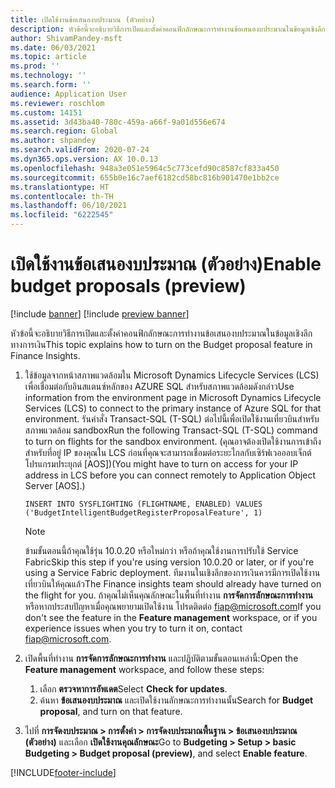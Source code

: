 ```yaml
---
title: เปิดใช้งานข้อเสนองบประมาณ (ตัวอย่าง)
description: หัวข้อนี้จะอธิบายวิธีการเปิดและตั้งค่าคอนฟิกลักษณะการทำงานข้อเสนองบประมาณในข้อมูลเชิงลึกทางการเงิน
author: ShivamPandey-msft
ms.date: 06/03/2021
ms.topic: article
ms.prod: ''
ms.technology: ''
ms.search.form: ''
audience: Application User
ms.reviewer: roschlom
ms.custom: 14151
ms.assetid: 3d43ba40-780c-459a-a66f-9a01d556e674
ms.search.region: Global
ms.author: shpandey
ms.search.validFrom: 2020-07-24
ms.dyn365.ops.version: AX 10.0.13
ms.openlocfilehash: 948a3e051e5964c5c773cefd90c8587cf833a450
ms.sourcegitcommit: 655b0e16c7aef6182cd58bc816b901470e1bb2ce
ms.translationtype: HT
ms.contentlocale: th-TH
ms.lasthandoff: 06/10/2021
ms.locfileid: "6222545"
---
```

# <a name="enable-budget-proposals-preview"></a><span data-ttu-id="f5ba6-103">เปิดใช้งานข้อเสนองบประมาณ (ตัวอย่าง)</span><span class="sxs-lookup"><span data-stu-id="f5ba6-103">Enable budget proposals (preview)</span></span>

[!include [banner](../includes/banner.md)]
[!include [preview banner](../includes/preview-banner.md)]

<span data-ttu-id="f5ba6-104">หัวข้อนี้จะอธิบายวิธีการเปิดและตั้งค่าคอนฟิกลักษณะการทำงานข้อเสนองบประมาณในข้อมูลเชิงลึกทางการเงิน</span><span class="sxs-lookup"><span data-stu-id="f5ba6-104">This topic explains how to turn on the Budget proposal feature in Finance Insights.</span></span>

1. <span data-ttu-id="f5ba6-105">ใช้ข้อมูลจากหน้าสภาพแวดล้อมใน Microsoft Dynamics Lifecycle Services (LCS) เพื่อเชื่อมต่อกับอินสแตนซ์หลักของ AZURE SQL สำหรับสภาพแวดล้อมดังกล่าว</span><span class="sxs-lookup"><span data-stu-id="f5ba6-105">Use information from the environment page in Microsoft Dynamics Lifecycle Services (LCS) to connect to the primary instance of Azure SQL for that environment.</span></span> <span data-ttu-id="f5ba6-106">รันคำสั่ง Transact-SQL (T-SQL) ต่อไปนี้เพื่อเปิดใช้งานเที่ยวบินสำหรับสภาพแวดล้อม sandbox</span><span class="sxs-lookup"><span data-stu-id="f5ba6-106">Run the following Transact-SQL (T-SQL) command to turn on flights for the sandbox environment.</span></span> <span data-ttu-id="f5ba6-107">(คุณอาจต้องเปิดใช้งานการเข้าถึงสำหรับที่อยู่ IP ของคุณใน LCS ก่อนที่คุณจะสามารถเชื่อมต่อระยะไกลกับเซิร์ฟเวอออบเจ็กต์โปรแกรมประยุกต์ \[AOS\])</span><span class="sxs-lookup"><span data-stu-id="f5ba6-107">(You might have to turn on access for your IP address in LCS before you can connect remotely to Application Object Server \[AOS\].)</span></span>

    `INSERT INTO SYSFLIGHTING (FLIGHTNAME, ENABLED) VALUES ('BudgetIntelligentBudgetRegisterProposalFeature', 1)`

    > [!NOTE]
    > <span data-ttu-id="f5ba6-108">ข้ามขั้นตอนนี้ถ้าคุณใช้รุ่น 10.0.20 หรือใหม่กว่า หรือถ้าคุณใช้งานการปรับใช้ Service Fabric</span><span class="sxs-lookup"><span data-stu-id="f5ba6-108">Skip this step if you're using version 10.0.20 or later, or if you're using a Service Fabric deployment.</span></span> <span data-ttu-id="f5ba6-109">ทีมงานในเชิงลึกของการเงินควรมีการเปิดใช้งานเที่ยวบินให้คุณแล้ว</span><span class="sxs-lookup"><span data-stu-id="f5ba6-109">The Finance insights team should already have turned on the flight for you.</span></span> <span data-ttu-id="f5ba6-110">ถ้าคุณไม่เห็นคุณลักษณะในพื้นที่ทำงาน **การจัดการลักษณะการทำงาน** หรือหากประสบปัญหาเมื่อคุณพยายามเปิดใช้งาน โปรดติดต่อ <fiap@microsoft.com></span><span class="sxs-lookup"><span data-stu-id="f5ba6-110">If you don't see the feature in the **Feature management** workspace, or if you experience issues when you try to turn it on, contact <fiap@microsoft.com>.</span></span>

2. <span data-ttu-id="f5ba6-111">เปิดพื้นที่ทำงาน **การจัดการลักษณะการทำงาน** และปฏิบัติตามขั้นตอนเหล่านี้:</span><span class="sxs-lookup"><span data-stu-id="f5ba6-111">Open the **Feature management** workspace, and follow these steps:</span></span>

    1. <span data-ttu-id="f5ba6-112">เลือก **ตรวจหาการอัพเดต**</span><span class="sxs-lookup"><span data-stu-id="f5ba6-112">Select **Check for updates**.</span></span>
    2. <span data-ttu-id="f5ba6-113">ค้นหา **ข้อเสนองบประมาณ** และเปิดใช้งานลักษณะการทำงานนั้น</span><span class="sxs-lookup"><span data-stu-id="f5ba6-113">Search for **Budget proposal**, and turn on that feature.</span></span>

3. <span data-ttu-id="f5ba6-114">ไปที่ **การจัดงบประมาณ \> การตั้งค่า \> การจัดงบประมาณพื้นฐาน \> ข้อเสนองบประมาณ (ตัวอย่าง)** และเลือก **เปิดใช้งานคุณลักษณะ**</span><span class="sxs-lookup"><span data-stu-id="f5ba6-114">Go to **Budgeting \> Setup \> basic Budgeting \> Budget proposal (preview)**, and select **Enable feature**.</span></span>

[!INCLUDE[footer-include](../../includes/footer-banner.md)]
